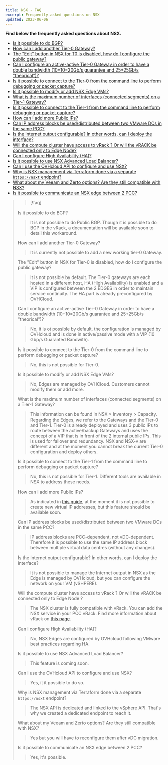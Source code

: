 ```yaml
---
title: NSX - FAQ
excerpt: Frequently asked questions on NSX
updated: 2023-06-06
---
```


**Find below the frequently asked questions about NSX.**

- [Is it possible to do BGP?](#bgp)
- [How can I add another Tier-0 Gateway?](#addt0gw)
- [The "Edit" button in NSX for T0 is disabled, how do I configure the public gateway?](#publicgateway)
- [Can I configure an active-active Tier-0 Gateway in order to have a double bandwidth (10+10=20Gb/s guarantee and 25+25Gb/s "theorical")?](#t0gwdoublebw)
- [Is it possible to connect to the Tier-0 from the command line to perform debugging or packet capture?](#t0commandline)
- [Is it possible to modify or add NSX Edge VMs?](#nsxedgeaddition)
- [What is the maximum number of interfaces (connected segments) on a Tier-1 Gateway?](#t1interfacecapacity)
- [Is it possible to connect to the Tier-1 from the command line to perform debugging or packet capture?](t1commandline)
- [How can I add more Public IPs?](#addpublicip)
- [Can IP address blocks be used/distributed between two VMware DCs in the same PCC?](#ipblockdistribution)
- [Is the Internet output configurable? In other words, can I deploy the interface?](#internetoutput)
- [Will the compute cluster have access to vRack ? Or will the vRACK be connected only to Edge Node?](#vrackaccess)
- [Can I configure High Availability (HA)?](#ha)
- [Is it possible to use NSX Advanced Load Balancer?](#lb)
- [Can I use the OVHcloud API to configure and use NSX?](#api)
- [Why is NSX management via Terraform done via a separate `https://nsxt` endpoint?](#nsxterraform)
- [What about my Veeam and Zerto options? Are they still compatible with NSX?](veeamzerto)
- [Is it possible to communicate an NSX edge between 2 PCC?](nsxedge)


>> [!faq]
>
> <a name="bgp"></a>
> Is it possible to do BGP?
>> It is not possible to do Public BGP.
>> Though it is possible to do BGP in the vRack, a documentation will be available soon to detail this workaround.
>
> <a name="addt0gw"></a>
> How can I add another Tier-0 Gateway?
>> It is currently not possible to add a new working tier-0 Gateway.
>
> <a name="publicgateway"></a>
> The "Edit" button in NSX for Tier-0 is disabled, how do I configure the public gateway?
>> It is not possible by default. The Tier-0 gateways are each hosted in a different host, HA (High Availability) is enabled and a VIP is configured between the 2 EDGES in order to maintain service continuity. The HA part is already preconfigured by OVHCloud.
>
> <a name="t0gwdoublebw"></a>
> Can I configure an active-active Tier-0 Gateway in order to have a double bandwidth (10+10=20Gb/s guarantee and 25+25Gb/s "theorical")?
>> No, it is ot possible by default, the configuration is managed by OVHcloud and is done in active/passive mode with a VIP (10 Gbp/s Guaranted Bandwith).
>
> <a name="t0commandline"></a>
> Is it possible to connect to the Tier-0 from the command line to perform debugging or packet capture?
>> No, this is not possible for Tier-0.
>
> <a name="nsxedgeaddition"></a>
> Is it possible to modify or add NSX Edge VMs?
>> No, Edges are managed by OVHCloud. Customers cannot modify them or add more.
>
> <a name="t1interfacecapacity"></a>
> What is the maximum number of interfaces (connected segments) on a Tier-1 Gateway?
>> This information can be found in NSX > Inventory > Capacity.
>> Regarding the Edges, we refer to the Gateways and the Tier-0 and Tier-1. Tier-0 is already deployed and uses 3 public IPs to route between the active/backup Gateways and uses the concept of a VIP that is in front of the 2 internal public IPs. This is used for failover and redundancy.
>> NSX and NSX-v are different and at the moment you cannot break the current Tier-0 configuration and deploy others.
>
> <a name="t1commandline"></a>
> Is it possible to connect to the Tier-1 from the command line to perform debugging or packet capture?
>> No, this is not possible for Tier-1. Different tools are available in NSX to address these needs.
>
> <a name="addpublicip"></a>
> How can I add more Public IPs?
>> As indicated in [this guide](/pages/cloud/private-cloud/nsx-01-first-steps#displaying-the-ha-vip-virtual-ip-address), at the moment it is not possible to create new virtual IP addresses, but this feature should be available soon.
>
> <a name="ipblockdistribution"></a>
> Can IP address blocks be used/distributed between two VMware DCs in the same PCC?
>> IP address blocks are PCC-dependent, not vDC-dependent. Therefore it is possible to use the same IP address block between multiple virtual data centres (without any changes).
>
> <a name="internetoutput"></a>
> Is the Internet output configurable? In other words, can I deploy the interface?
>> It is not possible to manage the Internet output in NSX as the Edge is managed by OVHcloud, but you can configure the network on your VM (vSHPERE).
>
> <a name="vrackaccess"></a>
> Will the compute cluster have access to vRack ? Or will the vRACK be connected only to Edge Node ?
>> The NSX cluster is fully compatible with vRack. You can add the NSX service in your PCC vRack. Find more information about vRack on [this page](/pages/cloud/private-cloud/vrack_and_hosted_private_cloud).
>
> <a name="ha"></a>
> Can I configure High Availability (HA)?
>> No, NSX Edges are configured by OVHcloud following VMware best practices regarding HA.
>
> <a name="lb"></a>
> Is it possible to use NSX Advanced Load Balancer?
>> This feature is coming soon.
>
> <a name="api"></a>
> Can I use the OVHcloud API to configure and use NSX?
>> Yes, it it possible to do so.
>
> <a name="nsxterraform"></a>
> Why is NSX management via Terraform done via a separate `https://nsxt` endpoint?
>> The NSX API is dedicated and linked to the vSphere API. That's why we created a dedicated endpoint to reach it.
>
> <a name="veeamzerto"></a>
> What about my Veeam and Zerto options? Are they still compatible with NSX?
>> Yes but you will have to reconfigure them after vDC migration.
>
> <a name="nsxedge"></a>
> Is it possible to communicate an NSX edge between 2 PCC?
>> Yes, it's possible.
>
